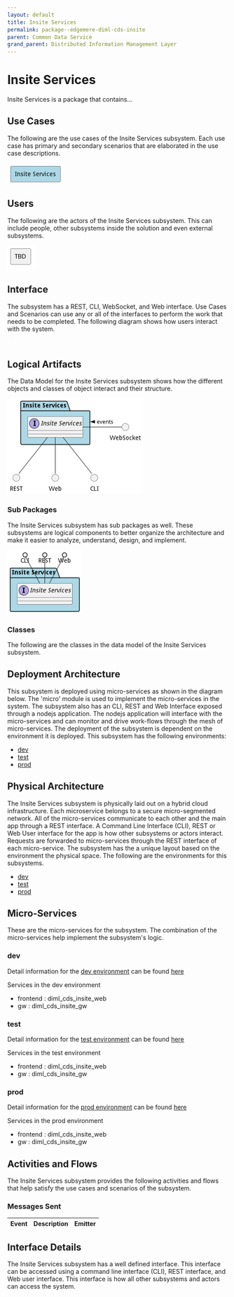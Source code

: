 ```yaml
---
layout: default
title: Insite Services
permalink: package--edgemere-diml-cds-insite
parent: Common Data Service
grand_parent: Distributed Information Management Layer
---
```


# Insite Services

Insite Services is a package that contains...



## Use Cases

The following are the use cases of the Insite Services subsystem. Each use case has primary and secondary scenarios
that are elaborated in the use case descriptions.



![UseCase Diagram](./usecases.png)

## Users

The following are the actors of the Insite Services subsystem. This can include people, other subsystems
inside the solution and even external subsystems.



![User Interaction](./userinteraction.png)

## Interface

The subsystem has a REST, CLI, WebSocket, and Web interface. Use Cases and Scenarios can use any or all
of the interfaces to perform the work that needs to be completed. The following  diagram shows how
users interact with the system.

![Scenario Mappings Diagram](./scenariomapping.png)



## Logical Artifacts

The Data Model for the  Insite Services subsystem shows how the different objects and classes of object interact
and their structure.

![Sub Package Diagram](./subpackage.png)

### Sub Packages

The Insite Services subsystem has sub packages as well. These subsystems are logical components to better
organize the architecture and make it easier to analyze, understand, design, and implement.



![Logical Diagram](./logical.png)

### Classes

The following are the classes in the data model of the Insite Services subsystem.




## Deployment Architecture

This subsystem is deployed using micro-services as shown in the diagram below. The 'micro' module is
used to implement the micro-services in the system. The subsystem also has an CLI, REST and Web Interface
exposed through a nodejs application. The nodejs application will interface with the micro-services and
can monitor and drive work-flows through the mesh of micro-services. The deployment of the subsystem is
dependent on the environment it is deployed. This subsystem has the following environments:
* [dev](environment--edgemere-diml-cds-insite-dev)
* [test](environment--edgemere-diml-cds-insite-test)
* [prod](environment--edgemere-diml-cds-insite-prod)



## Physical Architecture

The Insite Services subsystem is physically laid out on a hybrid cloud infrastructure. Each microservice belongs
to a secure micro-segmented network. All of the micro-services communicate to each other and the main app through a
REST interface. A Command Line Interface (CLI), REST or Web User interface for the app is how other subsystems or actors
interact. Requests are forwarded to micro-services through the REST interface of each micro-service. The subsystem has
the a unique layout based on the environment the physical space. The following are the environments for this
subsystems.
* [dev](environment--edgemere-diml-cds-insite-dev)
* [test](environment--edgemere-diml-cds-insite-test)
* [prod](environment--edgemere-diml-cds-insite-prod)


## Micro-Services

These are the micro-services for the subsystem. The combination of the micro-services help implement
the subsystem's logic.


### dev

Detail information for the [dev environment](environment--edgemere-diml-cds-insite-dev)
can be found [here](environment--edgemere-diml-cds-insite-dev)

Services in the dev environment

* frontend : diml_cds_insite_web
* gw : diml_cds_insite_gw


### test

Detail information for the [test environment](environment--edgemere-diml-cds-insite-test)
can be found [here](environment--edgemere-diml-cds-insite-test)

Services in the test environment

* frontend : diml_cds_insite_web
* gw : diml_cds_insite_gw


### prod

Detail information for the [prod environment](environment--edgemere-diml-cds-insite-prod)
can be found [here](environment--edgemere-diml-cds-insite-prod)

Services in the prod environment

* frontend : diml_cds_insite_web
* gw : diml_cds_insite_gw


## Activities and Flows
The Insite Services subsystem provides the following activities and flows that help satisfy the use
cases and scenarios of the subsystem.




### Messages Sent

| Event | Description | Emitter |
|-------|-------------|---------|



## Interface Details
The Insite Services subsystem has a well defined interface. This interface can be accessed using a
command line interface (CLI), REST interface, and Web user interface. This interface is how all other
subsystems and actors can access the system.


